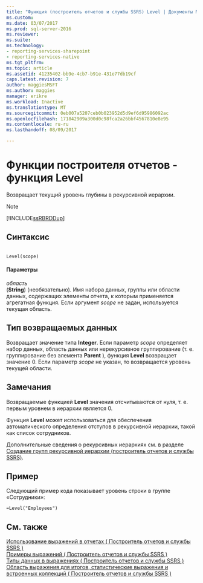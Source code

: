 ```yaml
---
title: "Функция (построитель отчетов и службы SSRS) Level | Документы Microsoft"
ms.custom: 
ms.date: 03/07/2017
ms.prod: sql-server-2016
ms.reviewer: 
ms.suite: 
ms.technology:
- reporting-services-sharepoint
- reporting-services-native
ms.tgt_pltfrm: 
ms.topic: article
ms.assetid: 41235402-bb9e-4cb7-b91e-431e77db19cf
caps.latest.revision: 7
author: maggiesMSFT
ms.author: maggies
manager: erikre
ms.workload: Inactive
ms.translationtype: MT
ms.sourcegitcommit: 0eb007a5207ceb0b023952d5d9ef6d95986092ac
ms.openlocfilehash: 171842909a300d0c98fca2a26bbf4567810e8e95
ms.contentlocale: ru-ru
ms.lasthandoff: 08/09/2017

---
```

# <a name="report-builder-functions---level-function"></a>Функции построителя отчетов - функция Level
  Возвращает текущий уровень глубины в рекурсивной иерархии.  
  
> [!NOTE]  
>  [!INCLUDE[ssRBRDDup](../../includes/ssrbrddup-md.md)]  
  
## <a name="syntax"></a>Синтаксис  
  
```  
  
Level(scope)  
```  
  
#### <a name="parameters"></a>Параметры  
 *область*  
 (**String**) (необязательно). Имя набора данных, группы или области данных, содержащих элементы отчета, к которым применяется агрегатная функция. Если аргумент *scope* не задан, используется текущая область.  
  
## <a name="return-type"></a>Тип возвращаемых данных  
 Возвращает значение типа **Integer**. Если параметр *scope* определяет набор данных, область данных или нерекурсивное группирование (т. е. группирование без элемента **Parent** ), функция **Level** возвращает значение 0. Если параметр *scope* не указан, то возвращается уровень текущей области.  
  
## <a name="remarks"></a>Замечания  
 Возвращаемые функцией **Level** значения отсчитываются от нуля, т. е. первым уровнем в иерархии является 0.  
  
 Функция **Level** может использоваться для обеспечения автоматического определения отступов в рекурсивной иерархии, такой как список сотрудников.  
  
 Дополнительные сведения о рекурсивных иерархиях см. в разделе [Создание групп рекурсивной иерархии (построитель отчетов и службы SSRS)](../../reporting-services/report-design/creating-recursive-hierarchy-groups-report-builder-and-ssrs.md).  
  
## <a name="example"></a>Пример  
 Следующий пример кода показывает уровень строки в группе «Сотрудники»:  
  
```  
=Level("Employees")  
```  
  
## <a name="see-also"></a>См. также  
 [Использование выражений в отчетах &#40; Построитель отчетов и службы SSRS &#41;](../../reporting-services/report-design/expression-uses-in-reports-report-builder-and-ssrs.md)   
 [Примеры выражений &#40; Построитель отчетов и службы SSRS &#41;](../../reporting-services/report-design/expression-examples-report-builder-and-ssrs.md)   
 [Типы данных в выражениях &#40; Построитель отчетов и службы SSRS &#41;](../../reporting-services/report-design/data-types-in-expressions-report-builder-and-ssrs.md)   
 [Область выражения для итогов, статистические выражения и встроенных коллекций &#40; Построитель отчетов и службы SSRS &#41;](../../reporting-services/report-design/expression-scope-for-totals-aggregates-and-built-in-collections.md)  
  
  

